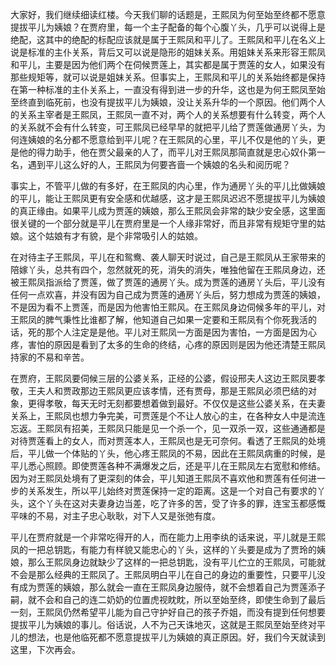 
大家好，我们继续细读红楼。今天我们聊的话题是，王熙凤为何至始至终都不愿意提拔平儿为姨娘？在贾府里，每一个主子配备的每个心腹丫头，几乎可以说得上是绝配，这其中的绝配的标配应该就是属于王熙凤和平儿了。王熙凤和平儿在名义上说是标准的主仆关系，背后又可以说是隐形的姐妹关系。用姐妹关系来形容王熙凤和平儿，主要是因为他们两个在伺候贾莲上，其实都是属于贾莲的女人，如果没有那些规矩等，就可以说是姐妹关系。但事实上，王熙凤和平儿的关系始终都是保持在第一种标准的主仆关系上，一直没有得到进一步的升华，这也是为何王熙凤至始至终直到临死前，也没有提拔平儿为姨娘，没让关系升华的一个原因。他们两个人的关系主宰者是王熙凤，王熙凤一直不对，两个人的关系想要有什么转变，两个人的关系就不会有什么转变，可王熙凤已经早早的就把平儿给了贾莲做通房丫头，为何连姨娘的名分都不愿意给到平儿呢？在王熙凤的心里，平儿不仅是他的丫头，更是他的得力助手，他在贾父最亲的人了，而平儿对王熙凤那简直就是忠心奴仆第一名，遇到平儿这么好的人，王熙凤为何要吝啬一个姨娘的名头和阅历呢？

事实上，不管平儿做的有多好，在王熙凤的内心里，作为通房丫头的平儿比做姨娘的平儿，能让王熙凤更有安全感和优越感，这才是王熙凤迟迟不愿提拔平儿为姨娘的真正缘由。如果平儿成为贾莲的姨娘，那么王熙凤会非常的缺少安全感，这里面很关键的一个部分就是平儿在贾府里是一个人缘非常好，而且非常有规矩守里的姑娘。这个姑娘有才有貌，是个非常吸引人的姑娘。

在对待主子王熙凤，平儿在和鸳鸯、袭人聊天时说过，自己是王熙凤从王家带来的陪嫁丫头，总共有四个，忽然就死的死，消失的消失，唯独他留在王熙凤身边，还被王熙凤指派给了贾莲，做了贾莲的通房丫头。成为贾莲的通房丫头后，平儿没有任何一点欢喜，并没有因为自己成为贾莲的通房丫头后，努力想成为贾莲的姨娘，不是因为看不上贾莲，而是因为他害怕王熙风。在王熙凤身边伺候多年的平儿，对王熙凤的脾气秉性比谁都了解，他知道自己如果一定要和王熙凤有个你死我活的话，死的那个人注定是是他。平儿对王熙凤一方面是因为害怕，一方面是因为心疼，害怕的原因是看到了太多的生命的终结，心疼的原因则是因为他还清楚王熙凤持家的不易和辛苦。

在贾府，王熙凤要伺候三层的公婆关系，正经的公婆，假设邢夫人这边王熙凤要孝敬，王夫人和贾政那边王熙凤更应该孝情，还有贾母，那是王熙凤必须巴结的对象，更得孝敬，每天无时无刻都要想着做到最好。不仅仅是这些公婆关系，在夫妻关系上，王熙凤也想力争完美，可贾莲是个不让人放心的主，在各种女人中是流连忘返。王熙凤有招美，王熙凤只能是见一个杀一个，见一双杀一双，这些通通都是对待贾莲看上的女人，而对贾莲本人，王熙凤也是无可奈何。看透了王熙凤的处境后，平儿做一个体贴的丫头，他心疼王熙凤的不易，因此在王熙凤病重的时候，是平儿悉心照顾。即使贾莲各种不满爆发之后，还是平儿在王熙凤左右宽慰和修结。因为对王熙凤处境有了更深刻的体会，平儿知道王熙凤不喜欢他和贾莲有任何进一步的关系发生，所以平儿始终对贾莲保持一定的距离。这是一个对自己有要求的丫头，这个丫头在这对夫妻身边当差，吃了许多的苦，受了许多的罪，连宝玉都感慨平味的不易，对主子忠心耿耿，对下人又是张弛有度。

平儿在贾府就是一个非常吃得开的人，而在能力上用李纨的话来说，平儿就是王熙凤的一把总钥匙，有能力有样貌又能忠心的丫头，这样的丫头要是成为了贾玲的姨娘，那么王熙凤身边就缺少了这样的一把总钥匙，没有平儿伫立的王熙凤，可能就不会是那么经典的王熙凤了。王熙凤明白平儿在自己的身边的重要性，只要平儿没有成为贾莲的姨娘，那么就会一直在王熙凤身边服侍，就不会想着自己为贾莲添子嗣，就不会和自己的连二奶奶的位置虎视眈眈，所以至始至终，即使生命到了最后一刻，王熙凤仍然希望平儿能为自己守护好自己的孩子乔姐，而没有提到任何想要提拔平儿为姨娘的事儿。俗话说，人不为己天诛地灭，这就是王熙凤至始至终对平儿的想法，也是他临死都不愿意提拔平儿为姨娘的真正原因。好，我们今天就读到这里，下次再会。


